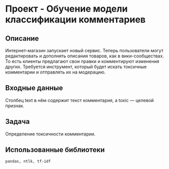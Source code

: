 # Проект - Обучение модели классификации комментариев
## Описание 
Интернет-магазин запускает новый сервис. Теперь пользователи могут редактировать и дополнять описания товаров, как в вики-сообществах. То есть клиенты предлагают свои правки и комментируют изменения других. Требуется инструмент, который будет искать токсичные комментарии и отправлять их на модерацию.
## Входные данные
Столбец text в нём содержит текст комментария, а toxic — целевой признак.

## Задача
Определение токсичности комментарии.
## Использованные библиотеки 

``
pandas, ntlk, tf-idf
``


